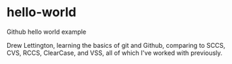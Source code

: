 # hello-world
Github hello world example

Drew Lettington, learning the basics of git and Github, comparing to SCCS, CVS, RCCS, ClearCase, and VSS, all of which I've worked with previously.
